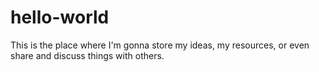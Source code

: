 # hello-world
This is the place where I'm gonna store my ideas, my resources, or even share and discuss things with others.
